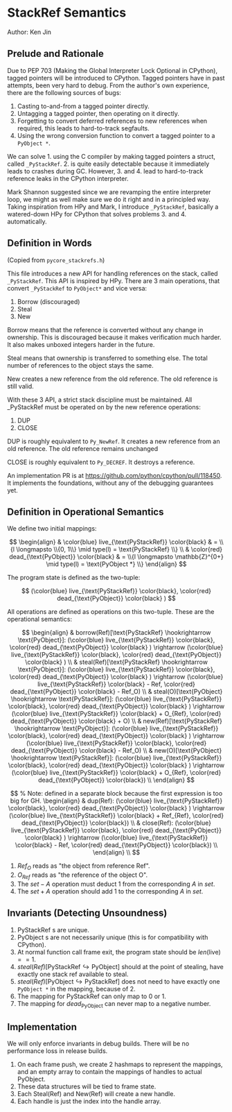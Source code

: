 # StackRef Semantics

Author: Ken Jin

## Prelude and Rationale
Due to PEP 703 (Making the Global Interpreter Lock Optional in CPython),
tagged pointers will be introduced to CPython. Tagged pointers have in past attempts,
been very hard to debug. From the author's own experience, there are the following
sources of bugs:

1. Casting to-and-from a tagged pointer directly.
2. Untagging a tagged pointer, then operating on it directly.
3. Forgetting to convert deferred references to new references when required,
   this leads to hard-to-track segfaults.
4. Using the wrong conversion function to convert a tagged pointer
   to a `PyObject *`.

We can solve 1. using the C compiler by making tagged pointers a struct, called
`_PyStackRef`. 2. is quite easily detectable because it immediately leads to
crashes during GC. However, 3. and 4. lead to hard-to-track reference leaks
in the CPython interpreter.

Mark Shannon suggested since we are revamping the entire interpreter loop,
we might as well make sure we do it right and in a principled way.
Taking inspiration from HPy and Mark, I introduce `_PyStackRef`, basically
a watered-down HPy for CPython that solves problems 3. and 4. automatically.

## Definition in Words

(Copied from `pycore_stackrefs.h`)

This file introduces a new API for handling references on the stack, called
`_PyStackRef`. This API is inspired by HPy.
There are 3 main operations, that convert `_PyStackRef` to `PyObject*` and
vice versa:

1. Borrow (discouraged)
2. Steal
3. New

Borrow means that the reference is converted without any change in ownership.
This is discouraged because it makes verification much harder. It also makes
unboxed integers harder in the future.

Steal means that ownership is transferred to something else. The total
number of references to the object stays the same.

New creates a new reference from the old reference. The old reference
is still valid.

With these 3 API, a strict stack discipline must be maintained. All
_PyStackRef must be operated on by the new reference operations:

1. DUP
2. CLOSE

DUP is roughly equivalent to `Py_NewRef`. It creates a new reference from an old
reference. The old reference remains unchanged

CLOSE is roughly equivalent to `Py_DECREF`. It destroys a reference.

An implementation PR is at https://github.com/python/cpython/pull/118450.
It implements the foundations, without any of the debugging guarantees
yet.

## Definition in Operational Semantics
We define two initial mappings:

$$
\begin{align}
    & \color{blue} live_{\text{PyStackRef}} \color{black}
    & = \\{l \longmapsto \\{0, 1\\} \mid  type(l) = \text{PyStackRef} \\}
    \\
    & \color{red} dead_{\text{PyObject}} \color{black}
    & = \\{l \longmapsto \mathbb{Z}^{0+} \mid  type(l) = \text{PyObject *} \\}
\end{align}
$$

The program state is defined as the two-tuple:

$$
(\color{blue} live_{\text{PyStackRef}} \color{black},
 \color{red} dead_{\text{PyObject}} \color{black} )
$$

All operations are defined as operations on this two-tuple.
These are the operational semantics:

$$
\begin{align}
& borrow(Ref)[\text{PyStackRef} \hookrightarrow \text{PyObject}]:
(\color{blue} live_{\text{PyStackRef}} \color{black},
\color{red} dead_{\text{PyObject}} \color{black} )
\rightarrow
    (\color{blue} live_{\text{PyStackRef}} \color{black},
    \color{red} dead_{\text{PyObject}} \color{black} )
\\
& steal(Ref)[\text{PyStackRef} \hookrightarrow \text{PyObject}]:
(\color{blue} live_{\text{PyStackRef}} \color{black},
\color{red} dead_{\text{PyObject}} \color{black} )
\rightarrow
    (\color{blue} live_{\text{PyStackRef}} \color{black} - Ref,
    \color{red} dead_{\text{PyObject}} \color{black} - Ref_O)
\\
& steal(O)[\text{PyObject} \hookrightarrow \text{PyStackRef}]:
(\color{blue} live_{\text{PyStackRef}} \color{black},
\color{red} dead_{\text{PyObject}} \color{black} )
\rightarrow
    (\color{blue} live_{\text{PyStackRef}} \color{black} + O_{Ref},
    \color{red} dead_{\text{PyObject}} \color{black} + O)
\\
& new(Ref)[\text{PyStackRef} \hookrightarrow \text{PyObject}]:
(\color{blue} live_{\text{PyStackRef}} \color{black},
\color{red} dead_{\text{PyObject}} \color{black} )
\rightarrow
    (\color{blue} live_{\text{PyStackRef}} \color{black},
    \color{red} dead_{\text{PyObject}} \color{black} - Ref_O)
\\
& new(O)[\text{PyObject} \hookrightarrow \text{PyStackRef}]:
(\color{blue} live_{\text{PyStackRef}} \color{black},
\color{red} dead_{\text{PyObject}} \color{black} )
\rightarrow
    (\color{blue} live_{\text{PyStackRef}} \color{black} + O_{Ref},
    \color{red} dead_{\text{PyObject}} \color{black})
\\
\end{align}
$$

$$
% Note: defined in a separate block because the first expression is too big for GH.
\begin{align}
& dup(Ref):
(\color{blue} live_{\text{PyStackRef}} \color{black},
\color{red} dead_{\text{PyObject}} \color{black} )
\rightarrow
    (\color{blue} live_{\text{PyStackRef}} \color{black} + Ref_{Ref},
    \color{red} dead_{\text{PyObject}} \color{black})
\\
& close(Ref):
(\color{blue} live_{\text{PyStackRef}} \color{black},
\color{red} dead_{\text{PyObject}} \color{black} )
\rightarrow
    (\color{blue} live_{\text{PyStackRef}} \color{black} - Ref,
    \color{red} dead_{\text{PyObject}} \color{black})
\\
\end{align}
\\
$$

1. $Ref_O$ reads as "the object from reference Ref".
2. $O_{Ref}$ reads as "the reference of the object O".
3. The $set - A$ operation must deduct $1$ from the corresponding
   $A$ in $set$.
4. The $set + A$ operation should add $1$ to the corresponding $A$
   in $set$.

## Invariants (Detecting Unsoundness)

1. $\text{PyStackRef}$ s are unique.
2. $\text{PyObject}$ s are not necessarily unique
   (this is for compatibility with CPython).
3. At normal function call frame exit, the program state should be
   $len(\text{live}) == 1$.
4. $steal(Ref)[\text{PyStackRef} \hookrightarrow \text{PyObject}]$ should
   at the point of stealing, have exactly one stack ref available to steal.
5. $steal(Ref)[\text{PyObject} \hookrightarrow \text{PyStackRef}]$ does
   not need to have exactly one `PyObject *` in the mapping, because of 2.
6. The mapping for $\text{PyStackRef}$ can only map to 0 or 1.
7. The mapping for $dead_{\text{PyObject}}$ can never map to a negative number.
   

## Implementation

We will only enforce invariants in debug builds. There will be no
performance loss in release builds.

1. On each frame push, we create 2 hashmaps to represent the mappings,
   and an empty array to contain the mappings of handles to actual
   $\text{PyObject}$.
2. These data structures will be tied to frame state.
3. Each $\text{Steal(Ref)}$ and
   $\text{New(Ref)}$ will create a new handle.
4. Each handle is just the index into the handle array.
